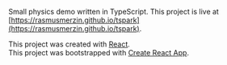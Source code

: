 Small physics demo written in TypeScript.
This project is live at [https://rasmusmerzin.github.io/tspark](https://rasmusmerzin.github.io/tspark).

This project was created with [React](https://reactjs.org/).  
This project was bootstrapped with [Create React App](https://github.com/facebook/create-react-app).
